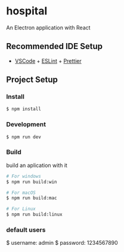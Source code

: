 # hospital

An Electron application with React

## Recommended IDE Setup

- [VSCode](https://code.visualstudio.com/) + [ESLint](https://marketplace.visualstudio.com/items?itemName=dbaeumer.vscode-eslint) + [Prettier](https://marketplace.visualstudio.com/items?itemName=esbenp.prettier-vscode)

## Project Setup

### Install

```bash
$ npm install
```

### Development

```bash
$ npm run dev
```

### Build

build an aplication with it

```bash
# For windows
$ npm run build:win

# For macOS
$ npm run build:mac

# For Linux
$ npm run build:linux
```

### default users
$ username: admin
$ password: 1234567890
